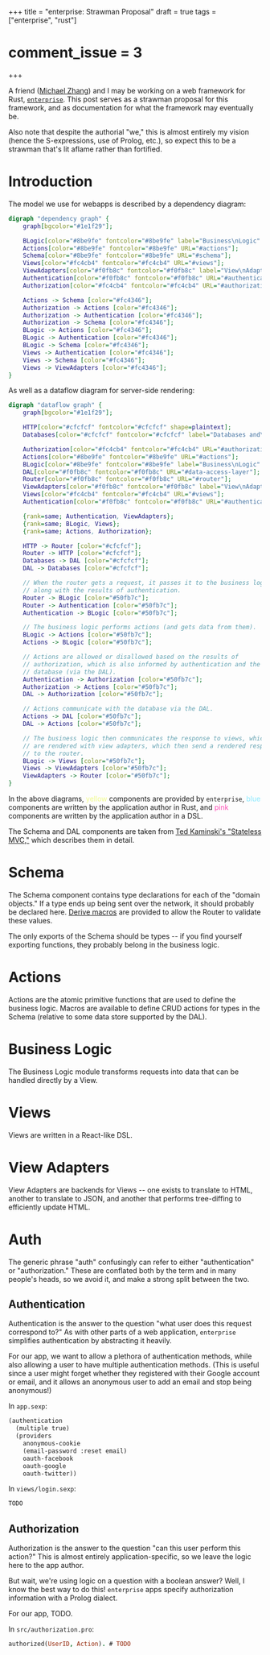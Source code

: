 +++
title = "enterprise: Strawman Proposal"
draft = true
tags = ["enterprise", "rust"]
# comment_issue = 3
+++

A friend ([Michael Zhang](https://iptq.io/)) and I may be working on a web framework for Rust, [`enterprise`](https://crates.io/crates/enterprise). This post serves as a strawman proposal for this framework, and as documentation for what the framework may eventually be.

Also note that despite the authorial "we," this is almost entirely my vision (hence the S-expressions, use of Prolog, etc.), so expect this to be a strawman that's lit aflame rather than fortified.

Introduction
============

The model we use for webapps is described by a dependency diagram:

```dot
digraph "dependency graph" {
	graph[bgcolor="#1e1f29"];

	BLogic[color="#8be9fe" fontcolor="#8be9fe" label="Business\nLogic" URL="#business-logic"];
	Actions[color="#8be9fe" fontcolor="#8be9fe" URL="#actions"];
	Schema[color="#8be9fe" fontcolor="#8be9fe" URL="#schema"];
	Views[color="#fc4cb4" fontcolor="#fc4cb4" URL="#views"];
	ViewAdapters[color="#f0fb8c" fontcolor="#f0fb8c" label="View\nAdapters" URL="#view-adapters"];
	Authentication[color="#f0fb8c" fontcolor="#f0fb8c" URL="#authentication"];
	Authorization[color="#fc4cb4" fontcolor="#fc4cb4" URL="#authorization"];

	Actions -> Schema [color="#fc4346"];
	Authorization -> Actions [color="#fc4346"];
	Authorization -> Authentication [color="#fc4346"];
	Authorization -> Schema [color="#fc4346"];
	BLogic -> Actions [color="#fc4346"];
	BLogic -> Authentication [color="#fc4346"];
	BLogic -> Schema [color="#fc4346"];
	Views -> Authentication [color="#fc4346"];
	Views -> Schema [color="#fc4346"];
	Views -> ViewAdapters [color="#fc4346"];
}
```

As well as a dataflow diagram for server-side rendering:

```dot
digraph "dataflow graph" {
	graph[bgcolor="#1e1f29"];

	HTTP[color="#cfcfcf" fontcolor="#cfcfcf" shape=plaintext];
	Databases[color="#cfcfcf" fontcolor="#cfcfcf" label="Databases and\nExternal Services" shape=plaintext];

	Authorization[color="#fc4cb4" fontcolor="#fc4cb4" URL="#authorization"];
	Actions[color="#8be9fe" fontcolor="#8be9fe" URL="#actions"];
	BLogic[color="#8be9fe" fontcolor="#8be9fe" label="Business\nLogic" URL="#business-logic"];
	DAL[color="#f0fb8c" fontcolor="#f0fb8c" URL="#data-access-layer"];
	Router[color="#f0fb8c" fontcolor="#f0fb8c" URL="#router"];
	ViewAdapters[color="#f0fb8c" fontcolor="#f0fb8c" label="View\nAdapters" URL="#view-adapters"];
	Views[color="#fc4cb4" fontcolor="#fc4cb4" URL="#views"];
	Authentication[color="#f0fb8c" fontcolor="#f0fb8c" URL="#authentication"];

	{rank=same; Authentication, ViewAdapters};
	{rank=same; BLogic, Views};
	{rank=same; Actions, Authorization};

	HTTP -> Router [color="#cfcfcf"];
	Router -> HTTP [color="#cfcfcf"];
	Databases -> DAL [color="#cfcfcf"];
	DAL -> Databases [color="#cfcfcf"];

	// When the router gets a request, it passes it to the business logic,
	// along with the results of authentication.
	Router -> BLogic [color="#50fb7c"];
	Router -> Authentication [color="#50fb7c"];
	Authentication -> BLogic [color="#50fb7c"];

	// The business logic performs actions (and gets data from them).
	BLogic -> Actions [color="#50fb7c"];
	Actions -> BLogic [color="#50fb7c"];

	// Actions are allowed or disallowed based on the results of
	// authorization, which is also informed by authentication and the
	// database (via the DAL).
	Authentication -> Authorization [color="#50fb7c"];
	Authorization -> Actions [color="#50fb7c"];
	DAL -> Authorization [color="#50fb7c"];

	// Actions communicate with the database via the DAL.
	Actions -> DAL [color="#50fb7c"];
	DAL -> Actions [color="#50fb7c"];

	// The business logic then communicates the response to views, which
	// are rendered with view adapters, which then send a rendered response
	// to the router.
	BLogic -> Views [color="#50fb7c"];
	Views -> ViewAdapters [color="#50fb7c"];
	ViewAdapters -> Router [color="#50fb7c"];
}
```

In the above diagrams, <span style="color: #f0fb8c">yellow</span> components are provided by `enterprise`, <span style="color: #8be9fe">blue</span> components are written by the application author in Rust, and <span style="color: #fc4cb4">pink</span> components are written by the application author in a DSL.

The Schema and DAL components are taken from [Ted Kaminski's "Stateless MVC,"](https://www.tedinski.com/2018/09/11/stateless-mvc.html) which describes them in detail.

Schema
======

The Schema component contains type declarations for each of the "domain objects." If a type ends up being sent over the network, it should probably be declared here. [Derive macros](https://iptq.io/magic-forms-with-proc-macros/) are provided to allow the Router to validate these values.

The only exports of the Schema should be types -- if you find yourself exporting functions, they probably belong in the business logic.

Actions
=======

Actions are the atomic primitive functions that are used to define the business logic. Macros are available to define CRUD actions for types in the Schema (relative to some data store supported by the DAL).

Business Logic
==============

The Business Logic module transforms requests into data that can be handled directly by a View.

Views
=====

Views are written in a React-like DSL.

View Adapters
=============

View Adapters are backends for Views -- one exists to translate to HTML, another to translate to JSON, and another that performs tree-diffing to efficiently update HTML.

Auth
====

The generic phrase "auth" confusingly can refer to either "authentication" or "authorization." These are conflated both by the term and in many people's heads, so we avoid it, and make a strong split between the two.

Authentication
--------------

Authentication is the answer to the question "what user does this request correspond to?" As with other parts of a web application, `enterprise` simplifies authentication by abstracting it heavily.

For our app, we want to allow a plethora of authentication methods, while also allowing a user to have multiple authentication methods. (This is useful since a user might forget whether they registered with their Google account or email, and it allows an anonymous user to add an email and stop being anonymous!)

In `app.sexp`:

```lisp
(authentication
  (multiple true)
  (providers
    anonymous-cookie
    (email-password :reset email)
    oauth-facebook
    oauth-google
    oauth-twitter))
```

In `views/login.sexp`:

```lisp
TODO
```

Authorization
-------------

Authorization is the answer to the question "can this user perform this action?" This is almost entirely application-specific, so we leave the logic here to the app author.

But wait, we're using logic on a question with a boolean answer? Well, I know the best way to do this! `enterprise` apps specify authorization information with a Prolog dialect.

For our app, TODO.

In `src/authorization.pro`:

```prolog
authorized(UserID, Action). # TODO
```
